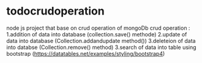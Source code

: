 # todocrudoperation
node js project that base on crud operation of mongoDb
crud operation :
1.addition of data into database
(collection.save() methode)
2.update of data into database
(Collection.addandupdate method())
3.deleteion of data into databse
(Collection.remove() method)
3.search of data into table using bootstrap
(https://datatables.net/examples/styling/bootstrap4)

